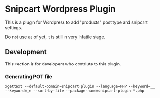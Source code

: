 Snipcart Wordpress Plugin
=========================

This is a plugin for Wordpress to add "products" post type and snipcart settings.

Do not use as of yet, it is still in very infatile stage.

## Development

This section is for developers who contriute to this plugin.

### Generating POT file

    xgettext --default-domain=snipcart-plugin --language=PHP --keyword=__ --keyword=_e --sort-by-file --package-name=snipcart-plugin *.php
